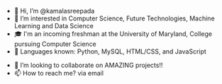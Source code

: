 - 👋 Hi, I’m @kamalasreepada
- 👀 I’m interested in Computer Science, Future Technologies, Machine Learning and Data Science
- 🎓 I'm an incoming freshman at the University of Maryland, College pursuing Computer Science
- 🦾 Languages known: Python, MySQL, HTML/CSS, and JavaScript
<!-- 🌱 I'm currently learning Java and Kotlin-->
- 💞️ I’m looking to collaborate on AMAZING projects!!
- 📫 How to reach me? via email

<!---
kamalasreepada/kamalasreepada is a ✨ special ✨ repository because its `README.md` (this file) appears on your GitHub profile.
You can click the Preview link to take a look at your changes.
--->
